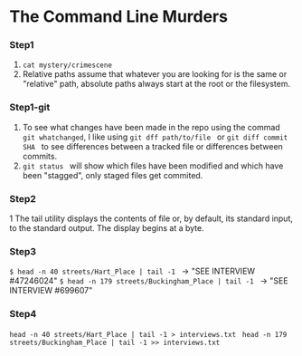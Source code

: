 # The Command Line Murders
### Step1
1.  ```cat mystery/crimescene ```
2.  Relative paths assume that whatever you are looking for is the same or "relative" path, absolute paths always start at the root or the filesystem.

### Step1-git
1.	To see what changes have been made in the repo using the commad ```git whatchanged```, I like using ```git dff path/to/file ``` or ```git diff commit SHA ``` to see differences between a tracked file or differences between commits. 
2.	```git status ``` will show which files have been modified and which have been "stagged", only staged files get commited.

### Step2
1	The tail utility displays the contents of file or, by default, its standard input, to the standard output. The display begins at a byte.

### Step3 
```$ head -n 40 streets/Hart_Place | tail -1 ```
	 -> "SEE INTERVIEW #47246024"
```$ head -n 179 streets/Buckingham_Place | tail -1 ``` 
	-> "SEE INTERVIEW #699607"

### Step4
``` head -n 40 streets/Hart_Place | tail -1 > interviews.txt ```
```  head -n 179 streets/Buckingham_Place | tail -1 >> interviews.txt ```